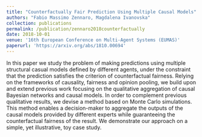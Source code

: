 ```yaml
---
title: "Counterfactually Fair Prediction Using Multiple Causal Models"
authors: "Fabio Massimo Zennaro, Magdalena Ivanovska"
collection: publications
permalink: /publication/zennaro2018counterfactually
date: 2018-10-01
venue: '16th European Conference on Multi-Agent Systems (EUMAS)'
paperurl: 'https://arxiv.org/abs/1810.00694'
---
```


In this paper we study the problem of making predictions using multiple structural casual models defined by different agents, under the constraint that the prediction satisfies the criterion of counterfactual fairness. Relying on the frameworks of causality, fairness and opinion pooling, we build upon and extend previous work focusing on the qualitative aggregation of causal Bayesian networks and causal models. In order to complement previous qualitative results, we devise a method based on Monte Carlo simulations. This method enables a decision-maker to aggregate the outputs of the causal models provided by different experts while guaranteeing the counterfactual fairness of the result. We demonstrate our approach on a simple, yet illustrative, toy case study.
